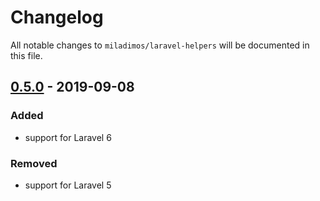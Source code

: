 # Changelog

All notable changes to `miladimos/laravel-helpers` will be documented in this file.



## [0.5.0] - 2019-09-08

### Added
- support for Laravel 6

### Removed
- support for Laravel 5

[0.5.0]: https://github.com/browner12/helpers/compare/v1.0.0...v1.0.1
